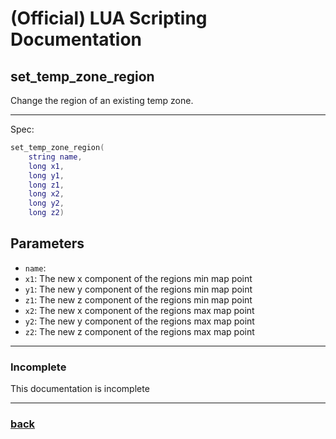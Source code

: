 
# (Official) LUA Scripting Documentation

## set_temp_zone_region

Change the region of an existing temp zone.

___

Spec:

```lua
set_temp_zone_region(
	string name,
	long x1,
	long y1,
	long z1,
	long x2,
	long y2,
	long z2)
```

## Parameters

- `name`: 
- `x1`: The new x component of the regions min map point
- `y1`: The new y component of the regions min map point
- `z1`: The new z component of the regions min map point
- `x2`: The new x component of the regions max map point
- `y2`: The new y component of the regions max map point
- `z2`: The new z component of the regions max map point

___

### Incomplete

This documentation is incomplete

___

### [back](../zones)
